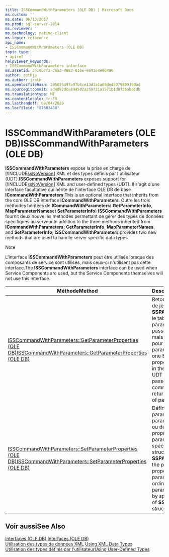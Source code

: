 ```yaml
---
title: ISSCommandWithParameters (OLE DB) | Microsoft Docs
ms.custom: ''
ms.date: 06/13/2017
ms.prod: sql-server-2014
ms.reviewer: ''
ms.technology: native-client
ms.topic: reference
api_name:
- ISSCommandWithParameters (OLE DB)
topic_type:
- apiref
helpviewer_keywords:
- ISSCommandWithParameters interface
ms.assetid: 3419b7f3-36a3-4863-816e-e641e4e90496
author: rothja
ms.author: jroth
ms.openlocfilehash: 295026497a97b4ce13d1a1a68de48079809390ad
ms.sourcegitcommit: ad4d92dce894592a259721a1571b1d8736abacdb
ms.translationtype: MT
ms.contentlocale: fr-FR
ms.lasthandoff: 08/04/2020
ms.locfileid: "87603488"
---
```

# <a name="isscommandwithparameters-ole-db"></a><span data-ttu-id="21b0c-102">ISSCommandWithParameters (OLE DB)</span><span class="sxs-lookup"><span data-stu-id="21b0c-102">ISSCommandWithParameters (OLE DB)</span></span>
  <span data-ttu-id="21b0c-103">**ISSCommandWithParameters** expose la prise en charge de [!INCLUDE[ssNoVersion](../../includes/ssnoversion-md.md)] XML et des types définis par l'utilisateur (UDT).</span><span class="sxs-lookup"><span data-stu-id="21b0c-103">**ISSCommandWithParameters** exposes support for [!INCLUDE[ssNoVersion](../../includes/ssnoversion-md.md)] XML and user-defined types (UDT).</span></span> <span data-ttu-id="21b0c-104">Il s'agit d'une interface facultative qui hérite de l'interface OLE DB de base **ICommandWithParameters**.</span><span class="sxs-lookup"><span data-stu-id="21b0c-104">This is an optional interface that inherits from the core OLE DB interface **ICommandWithParameters**.</span></span> <span data-ttu-id="21b0c-105">Outre les trois méthodes héritées de **ICommandWithParameters**( **GetParameterInfo**, **MapParameterNames**et **SetParameterInfo**) **ISSCommandWithParameters** fournit deux nouvelles méthodes permettant de gérer des types de données spécifiques au serveur.</span><span class="sxs-lookup"><span data-stu-id="21b0c-105">In addition to the three methods inherited from **ICommandWithParameters**; **GetParameterInfo**, **MapParameterNames**, and **SetParameterInfo**; **ISSCommandWithParameters** provides two new methods that are used to handle server specific data types.</span></span>  
  
> [!NOTE]  
>  <span data-ttu-id="21b0c-106"> L'interface **ISSCommandWithParameters** peut être utilisée lorsque des composants de service sont utilisés, mais ceux-ci n'utilisent pas cette interface.</span><span class="sxs-lookup"><span data-stu-id="21b0c-106">The **ISSCommandWithParameters** interface can be used when Service Components are used, but the Service Components themselves will not use this interface.</span></span>  
  
|<span data-ttu-id="21b0c-107">Méthode</span><span class="sxs-lookup"><span data-stu-id="21b0c-107">Method</span></span>|<span data-ttu-id="21b0c-108">Description</span><span class="sxs-lookup"><span data-stu-id="21b0c-108">Description</span></span>|  
|------------|-----------------|  
|[<span data-ttu-id="21b0c-109">ISSCommandWithParameters::GetParameterProperties &#40;OLE DB&#41;</span><span class="sxs-lookup"><span data-stu-id="21b0c-109">ISSCommandWithParameters::GetParameterProperties &#40;OLE DB&#41;</span></span>](isscommandwithparameters-getparameterproperties-ole-db.md)|<span data-ttu-id="21b0c-110">Retourne une structure de jeu de propriétés **SSPARAMPROPS** dans le tableau pour chaque paramètre UDT ou XML passé à la commande, mais rien n'est retourné pour d'autres types de paramètres.</span><span class="sxs-lookup"><span data-stu-id="21b0c-110">Returns one **SSPARAMPROPS** property set structure in the array for each UDT or XML parameter passed to the command, but none is returned for other types of parameters.</span></span>|  
|[<span data-ttu-id="21b0c-111">ISSCommandWithParameters::SetParameterProperties &#40;OLE DB&#41;</span><span class="sxs-lookup"><span data-stu-id="21b0c-111">ISSCommandWithParameters::SetParameterProperties &#40;OLE DB&#41;</span></span>](isscommandwithparameters-setparameterproperties-ole-db.md)|<span data-ttu-id="21b0c-112">Définit les propriétés de paramètre pour chaque paramètre par ordinal ou définit des propriétés de paramètre en bloc en spécifiant un tableau de structures **SSPARAMPROPS** .</span><span class="sxs-lookup"><span data-stu-id="21b0c-112">Sets the parameter properties on a per parameter basis by ordinal, or sets bulk parameter properties by specifying an array of **SSPARAMPROPS** structures.</span></span>|  
  
## <a name="see-also"></a><span data-ttu-id="21b0c-113">Voir aussi</span><span class="sxs-lookup"><span data-stu-id="21b0c-113">See Also</span></span>  
 <span data-ttu-id="21b0c-114">[Interfaces &#40;OLE DB&#41;](../../database-engine/dev-guide/interfaces-ole-db.md) </span><span class="sxs-lookup"><span data-stu-id="21b0c-114">[Interfaces &#40;OLE DB&#41;](../../database-engine/dev-guide/interfaces-ole-db.md) </span></span>  
 <span data-ttu-id="21b0c-115">[Utilisation des types de données XML](../native-client/features/using-xml-data-types.md) </span><span class="sxs-lookup"><span data-stu-id="21b0c-115">[Using XML Data Types](../native-client/features/using-xml-data-types.md) </span></span>  
 [<span data-ttu-id="21b0c-116">Utilisation des types définis par l'utilisateur</span><span class="sxs-lookup"><span data-stu-id="21b0c-116">Using User-Defined Types</span></span>](../native-client/features/using-user-defined-types.md)  
  
  
